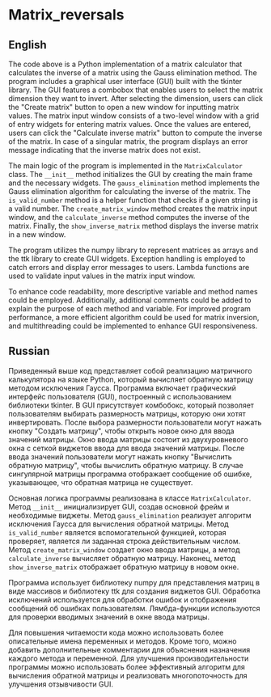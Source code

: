 # Matrix_reversals

## English

The code above is a Python implementation of a matrix calculator that calculates the inverse of a matrix using the Gauss elimination method. The program includes a graphical user interface (GUI) built with the tkinter library. The GUI features a combobox that enables users to select the matrix dimension they want to invert. After selecting the dimension, users can click the "Create matrix" button to open a new window for inputting matrix values. The matrix input window consists of a two-level window with a grid of entry widgets for entering matrix values. Once the values are entered, users can click the "Calculate inverse matrix" button to compute the inverse of the matrix. In case of a singular matrix, the program displays an error message indicating that the inverse matrix does not exist.

The main logic of the program is implemented in the `MatrixCalculator` class. The `__init__` method initializes the GUI by creating the main frame and the necessary widgets. The `gauss_elimination` method implements the Gauss elimination algorithm for calculating the inverse of the matrix. The `is_valid_number` method is a helper function that checks if a given string is a valid number. The `create_matrix_window` method creates the matrix input window, and the `calculate_inverse` method computes the inverse of the matrix. Finally, the `show_inverse_matrix` method displays the inverse matrix in a new window.

The program utilizes the numpy library to represent matrices as arrays and the ttk library to create GUI widgets. Exception handling is employed to catch errors and display error messages to users. Lambda functions are used to validate input values in the matrix input window.

To enhance code readability, more descriptive variable and method names could be employed. Additionally, additional comments could be added to explain the purpose of each method and variable. For improved program performance, a more efficient algorithm could be used for matrix inversion, and multithreading could be implemented to enhance GUI responsiveness.

## Russian

Приведенный выше код представляет собой реализацию матричного калькулятора на языке Python, который вычисляет обратную матрицу методом исключения Гаусса. Программа включает графический интерфейс пользователя (GUI), построенный с использованием библиотеки tkinter. В GUI присутствует комбобокс, который позволяет пользователям выбирать размерность матрицы, которую они хотят инвертировать. После выбора размерности пользователи могут нажать кнопку "Создать матрицу", чтобы открыть новое окно для ввода значений матрицы. Окно ввода матрицы состоит из двухуровневого окна с сеткой виджетов ввода для ввода значений матрицы. После ввода значений пользователи могут нажать кнопку "Вычислить обратную матрицу", чтобы вычислить обратную матрицу. В случае сингулярной матрицы программа отображает сообщение об ошибке, указывающее, что обратная матрица не существует.

Основная логика программы реализована в классе `MatrixCalculator`. Метод `__init__` инициализирует GUI, создав основной фрейм и необходимые виджеты. Метод `gauss_elimination` реализует алгоритм исключения Гаусса для вычисления обратной матрицы. Метод `is_valid_number` является вспомогательной функцией, которая проверяет, является ли заданная строка действительным числом. Метод `create_matrix_window` создает окно ввода матрицы, а метод `calculate_inverse` вычисляет обратную матрицу. Наконец, метод `show_inverse_matrix` отображает обратную матрицу в новом окне.

Программа использует библиотеку numpy для представления матриц в виде массивов и библиотеку ttk для создания виджетов GUI. Обработка исключений используется для обработки ошибок и отображения сообщений об ошибках пользователям. Лямбда-функции используются для проверки вводимых значений в окне ввода матрицы.

Для повышения читаемости кода можно использовать более описательные имена переменных и методов. Кроме того, можно добавить дополнительные комментарии для объяснения назначения каждого метода и переменной. Для улучшения производительности программы можно использовать более эффективный алгоритм для вычисления обратной матрицы и реализовать многопоточность для улучшения отзывчивости GUI.
